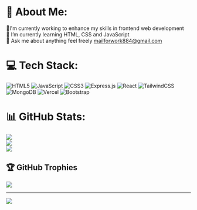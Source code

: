 # 💫 About Me:
🔭I'm currently working to enhance my skills in frontend web development<br>🌱 I’m currently learning HTML, CSS and JavaScript<br>💬 Ask me about anything feel freely mailforwork884@gmail.com


# 💻 Tech Stack:
![HTML5](https://img.shields.io/badge/html5-%23E34F26.svg?style=for-the-badge&logo=html5&logoColor=white) ![JavaScript](https://img.shields.io/badge/javascript-%23323330.svg?style=for-the-badge&logo=javascript&logoColor=%23F7DF1E) ![CSS3](https://img.shields.io/badge/css3-%231572B6.svg?style=for-the-badge&logo=css3&logoColor=white) ![Express.js](https://img.shields.io/badge/express.js-%23404d59.svg?style=for-the-badge&logo=express&logoColor=%2361DAFB) ![React](https://img.shields.io/badge/react-%2320232a.svg?style=for-the-badge&logo=react&logoColor=%2361DAFB) ![TailwindCSS](https://img.shields.io/badge/tailwindcss-%2338B2AC.svg?style=for-the-badge&logo=tailwind-css&logoColor=white) ![MongoDB](https://img.shields.io/badge/MongoDB-%234ea94b.svg?style=for-the-badge&logo=mongodb&logoColor=white) ![Vercel](https://img.shields.io/badge/vercel-%23000000.svg?style=for-the-badge&logo=vercel&logoColor=white) ![Bootstrap](https://img.shields.io/badge/bootstrap-%238511FA.svg?style=for-the-badge&logo=bootstrap&logoColor=white)
# 📊 GitHub Stats:
![](https://github-readme-stats.vercel.app/api?username=TarundeepJoshi&theme=highcontrast&hide_border=true&include_all_commits=false&count_private=false)<br/>
![](https://github-readme-streak-stats.herokuapp.com/?user=TarundeepJoshi&theme=highcontrast&hide_border=true)<br/>
![](https://github-readme-stats.vercel.app/api/top-langs/?username=TarundeepJoshi&theme=highcontrast&hide_border=true&include_all_commits=false&count_private=false&layout=compact)

## 🏆 GitHub Trophies
![](https://github-profile-trophy.vercel.app/?username=TarundeepJoshi&theme=gruvbox&no-frame=true&no-bg=false&margin-w=4)

---
[![](https://visitcount.itsvg.in/api?id=TarundeepJoshi&icon=3&color=0)](https://visitcount.itsvg.in)

<!-- Proudly created with GPRM ( https://gprm.itsvg.in ) -->
